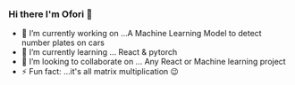 ### Hi there I'm Ofori 👋


<!--
**Ofori01/Ofori01** is a ✨ _special_ ✨ repository because its `README.md` (this file) appears on your GitHub profile.

Here are some ideas to get you started:
-->
- 🔭 I’m currently working on ...A Machine Learning Model to detect number plates on cars
- 🌱 I’m currently learning ... React & pytorch
- 👯 I’m looking to collaborate on ... Any React or Machine learning project
- ⚡ Fun fact: ...it's all matrix multiplication 😉
<!--
- 🤔 I’m looking for help with ...
- 💬 Ask me about ...
- 📫 How to reach me: ...
- 😄 Pronouns: ...
-->
